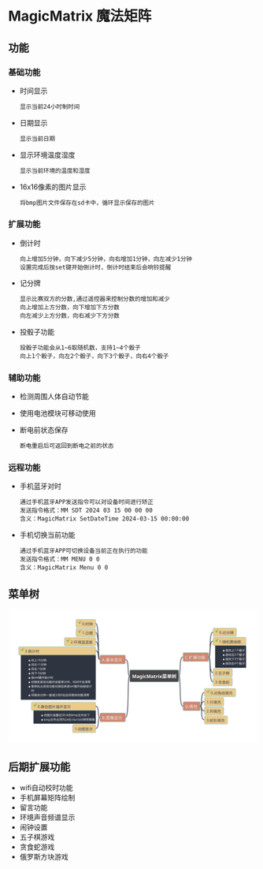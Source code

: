 # MagicMatrix 魔法矩阵

## 功能

### 基础功能

+ 时间显示

    ```txt
    显示当前24小时制时间
    ```

+ 日期显示

    ```txt
    显示当前日期
    ```

+ 显示环境温度湿度
  
    ```txt
    显示当前环境的温度和湿度
    ```

+ 16x16像素的图片显示

    ```txt
    将bmp图片文件保存在sd卡中，循环显示保存的图片
    ```

### 扩展功能

+ 倒计时

    ```txt
    向上增加5分钟，向下减少5分钟，向右增加1分钟，向左减少1分钟
    设置完成后按set键开始倒计时，倒计时结束后会响铃提醒
    ```

+ 记分牌

    ```txt
    显示比赛双方的分数,通过遥控器来控制分数的增加和减少
    向上增加上方分数，向下增加下方分数
    向左减少上方分数，向右减少下方分数
    ```

+ 投骰子功能

    ```txt
    投骰子功能会从1~6取随机数，支持1~4个骰子
    向上1个骰子，向左2个骰子，向下3个骰子，向右4个骰子
    ```

### 辅助功能

+ 检测周围人体自动节能
+ 使用电池模块可移动使用
+ 断电前状态保存

    ```txt
    断电重启后可返回到断电之前的状态
    ```

### 远程功能

+ 手机蓝牙对时

    ```txt
    通过手机蓝牙APP发送指令可以对设备时间进行矫正
    发送指令格式：MM SDT 2024 03 15 00 00 00
    含义：MagicMatrix SetDateTime 2024-03-15 00:00:00
    ```

+ 手机切换当前功能
  
    ```txt
    通过手机蓝牙APP可切换设备当前正在执行的功能
    发送指令格式：MM MENU 0 0
    含义：MagicMatrix Menu 0 0
    ```

## 菜单树

![菜单树](./MagicMatrixMenuTree.svg "菜单树")

## 后期扩展功能

+ wifi自动校时功能
+ 手机屏幕矩阵绘制
+ 留言功能
+ 环境声音频谱显示
+ 闹钟设置
+ 五子棋游戏
+ 贪食蛇游戏
+ 俄罗斯方块游戏
